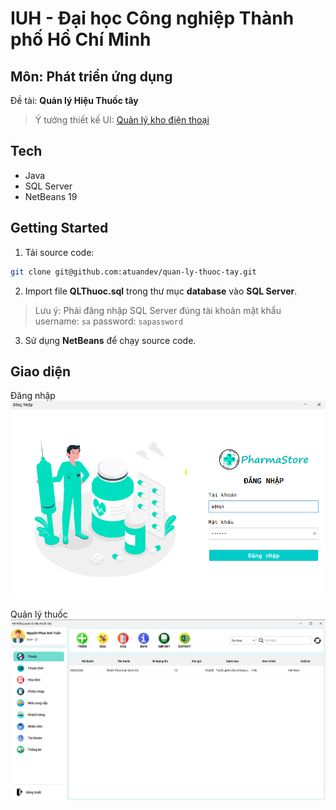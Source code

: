 # IUH - Đại học Công nghiệp Thành phố Hồ Chí Minh
## Môn: Phát triển ứng dụng
Đề tài: **Quản lý Hiệu Thuốc tây**
>Ý tưởng thiết kế UI: [Quản lý kho điện thoại](https://github.com/hgbaodev/QuanLyKhoDienThoai)
## Tech
- Java
- SQL Server
- NetBeans 19
## Getting Started
1. Tải source code:
```sh
git clone git@github.com:atuandev/quan-ly-thuoc-tay.git
```
2. Import file **QLThuoc.sql** trong thư mục **database** vào **SQL Server**.
>Lưu ý: Phải đăng nhập SQL Server đúng tài khoản mật khẩu
>username: `sa`
>password: `sapassword`

3. Sử dụng **NetBeans** để chạy source code.

## Giao diện 
Đăng nhập
<img src="./image/login.png" />

Quản lý thuốc
<img src="./image/Quản ký thuốc.png" />
